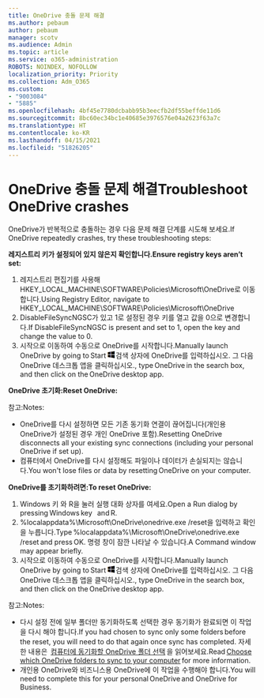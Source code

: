 ```yaml
---
title: OneDrive 충돌 문제 해결
ms.author: pebaum
author: pebaum
manager: scotv
ms.audience: Admin
ms.topic: article
ms.service: o365-administration
ROBOTS: NOINDEX, NOFOLLOW
localization_priority: Priority
ms.collection: Adm_O365
ms.custom:
- "9003084"
- "5885"
ms.openlocfilehash: 4bf45e7780dcbabb95b3eecfb2df55beffde11d6
ms.sourcegitcommit: 8bc60ec34bc1e40685e3976576e04a2623f63a7c
ms.translationtype: HT
ms.contentlocale: ko-KR
ms.lasthandoff: 04/15/2021
ms.locfileid: "51826205"
---
```

# <a name="troubleshoot-onedrive-crashes"></a><span data-ttu-id="6a03a-102">OneDrive 충돌 문제 해결</span><span class="sxs-lookup"><span data-stu-id="6a03a-102">Troubleshoot OneDrive crashes</span></span>

<span data-ttu-id="6a03a-103">OneDrive가 반복적으로 충돌하는 경우 다음 문제 해결 단계를 시도해 보세요.</span><span class="sxs-lookup"><span data-stu-id="6a03a-103">If OneDrive repeatedly crashes, try these troubleshooting steps:</span></span>

<span data-ttu-id="6a03a-104">**레지스트리 키가 설정되어 있지 않은지 확인합니다.**</span><span class="sxs-lookup"><span data-stu-id="6a03a-104">**Ensure registry keys aren’t set:**</span></span>

1. <span data-ttu-id="6a03a-105">레지스트리 편집기를 사용해 HKEY_LOCAL_MACHINE\SOFTWARE\Policies\Microsoft\OneDrive로 이동합니다.</span><span class="sxs-lookup"><span data-stu-id="6a03a-105">Using Registry Editor, navigate to HKEY_LOCAL_MACHINE\SOFTWARE\Policies\Microsoft\OneDrive</span></span>
2. <span data-ttu-id="6a03a-106">DisableFileSyncNGSC가 있고 1로 설정된 경우 키를 열고 값을 0으로 변경합니다.</span><span class="sxs-lookup"><span data-stu-id="6a03a-106">If DisableFileSyncNGSC is present and set to 1, open the key and change the value to 0.</span></span>
3. <span data-ttu-id="6a03a-107">시작으로 이동하여 수동으로 OneDrive를 시작합니다.</span><span class="sxs-lookup"><span data-stu-id="6a03a-107">Manually launch OneDrive by going to Start</span></span> ![Windows 키 누르기](data:image/png;base64,iVBORw0KGgoAAAANSUhEUgAAABEAAAAOCAYAAADJ7fe0AAAAAXNSR0IArs4c6QAAAARnQU1BAACxjwv8YQUAAAAJcEhZcwAADsQAAA7EAZUrDhsAAADxSURBVDhPY/wPBAx4wR+Gd6/fM7x9/ZTh9ZuXDGdPnWE4tH0rw/UHDxlaVp9kCDCSYWABKfv35wfD+/cfGV4+fcLw5uVjhlOXzzFsX/qWYebmZAZPWWOGO2DD8ACQS9Y3e4Bcg4Y9/t94fPa/CoY4Aq8/+xik/T8TkEMxGDyGgANWwSqeobvbGSyAADIM3BwCDKXd3QyfoCLoQEGAA0xTxSWjsYMJwLHjkruU4UXSJ4YnT54x3Dh/luHmjfMMmw9wMjCDlRAGBDPgjy8fGT5//8rw9P4Thge3zzNcvXmDYevmfQzXb1xlmH/0ATADyjAAAKdWkD3ZSwNeAAAAAElFTkSuQmCC)<span data-ttu-id="6a03a-109">검색 상자에 OneDrive를 입력하십시오. 그 다음 OneDrive 데스크톱 앱을 클릭하십시오.</span><span class="sxs-lookup"><span data-stu-id="6a03a-109">, type OneDrive in the search box, and then click on the OneDrive desktop app.</span></span>

<span data-ttu-id="6a03a-110">**OneDrive 초기화:**</span><span class="sxs-lookup"><span data-stu-id="6a03a-110">**Reset OneDrive:**</span></span>

<span data-ttu-id="6a03a-111">참고:</span><span class="sxs-lookup"><span data-stu-id="6a03a-111">Notes:</span></span>

- <span data-ttu-id="6a03a-112">OneDrive를 다시 설정하면 모든 기존 동기화 연결이 끊어집니다(개인용 OneDrive가 설정된 경우 개인 OneDrive 포함).</span><span class="sxs-lookup"><span data-stu-id="6a03a-112">Resetting OneDrive disconnects all your existing sync connections (including your personal OneDrive if set up).</span></span>
- <span data-ttu-id="6a03a-113">컴퓨터에서 OneDrive를 다시 설정해도 파일이나 데이터가 손실되지는 않습니다.</span><span class="sxs-lookup"><span data-stu-id="6a03a-113">You won't lose files or data by resetting OneDrive on your computer.</span></span>

<span data-ttu-id="6a03a-114">**OneDrive를 초기화하려면:**</span><span class="sxs-lookup"><span data-stu-id="6a03a-114">**To reset OneDrive:**</span></span>

1. <span data-ttu-id="6a03a-115">Windows 키 와 R을 눌러 실행 대화 상자를 여세요.</span><span class="sxs-lookup"><span data-stu-id="6a03a-115">Open a Run dialog by pressing Windows key    and R.</span></span>
2. <span data-ttu-id="6a03a-116">%localappdata%\Microsoft\OneDrive\onedrive.exe /reset을 입력하고 확인을 누릅니다.</span><span class="sxs-lookup"><span data-stu-id="6a03a-116">Type %localappdata%\Microsoft\OneDrive\onedrive.exe /reset and press OK.</span></span> <span data-ttu-id="6a03a-117">명령 창이 잠깐 나타날 수 있습니다.</span><span class="sxs-lookup"><span data-stu-id="6a03a-117">A Command window may appear briefly.</span></span>
3. <span data-ttu-id="6a03a-118">시작으로 이동하여 수동으로 OneDrive를 시작합니다.</span><span class="sxs-lookup"><span data-stu-id="6a03a-118">Manually launch OneDrive by going to Start</span></span> ![Windows 키 누르기](data:image/png;base64,iVBORw0KGgoAAAANSUhEUgAAABEAAAAOCAYAAADJ7fe0AAAAAXNSR0IArs4c6QAAAARnQU1BAACxjwv8YQUAAAAJcEhZcwAADsQAAA7EAZUrDhsAAADxSURBVDhPY/wPBAx4wR+Gd6/fM7x9/ZTh9ZuXDGdPnWE4tH0rw/UHDxlaVp9kCDCSYWABKfv35wfD+/cfGV4+fcLw5uVjhlOXzzFsX/qWYebmZAZPWWOGO2DD8ACQS9Y3e4Bcg4Y9/t94fPa/CoY4Aq8/+xik/T8TkEMxGDyGgANWwSqeobvbGSyAADIM3BwCDKXd3QyfoCLoQEGAA0xTxSWjsYMJwLHjkruU4UXSJ4YnT54x3Dh/luHmjfMMmw9wMjCDlRAGBDPgjy8fGT5//8rw9P4Thge3zzNcvXmDYevmfQzXb1xlmH/0ATADyjAAAKdWkD3ZSwNeAAAAAElFTkSuQmCC)<span data-ttu-id="6a03a-120">검색 상자에 OneDrive를 입력하십시오. 그 다음 OneDrive 데스크톱 앱을 클릭하십시오.</span><span class="sxs-lookup"><span data-stu-id="6a03a-120">, type OneDrive in the search box, and then click on the OneDrive desktop app.</span></span>

<span data-ttu-id="6a03a-121">참고:</span><span class="sxs-lookup"><span data-stu-id="6a03a-121">Notes:</span></span>

- <span data-ttu-id="6a03a-122">다시 설정 전에 일부 폴더만 동기화하도록 선택한 경우 동기화가 완료되면 이 작업을 다시 해야 합니다.</span><span class="sxs-lookup"><span data-stu-id="6a03a-122">If you had chosen to sync only some folders before the reset, you will need to do that again once sync has completed.</span></span> <span data-ttu-id="6a03a-123">자세한 내용은  [컴퓨터에 동기화할 OneDrive 폴더 선택](https://support.office.com/article/98b8b011-8b94-419b-aa95-a14ff2415e85) 을 읽어보세요.</span><span class="sxs-lookup"><span data-stu-id="6a03a-123">Read [Choose which OneDrive folders to sync to your computer](https://support.office.com/article/98b8b011-8b94-419b-aa95-a14ff2415e85) for more information.</span></span>
- <span data-ttu-id="6a03a-124">개인용 OneDrive와 비즈니스용 OneDrive에 이 작업을 수행해야 합니다.</span><span class="sxs-lookup"><span data-stu-id="6a03a-124">You will need to complete this for your personal OneDrive and OneDrive for Business.</span></span>